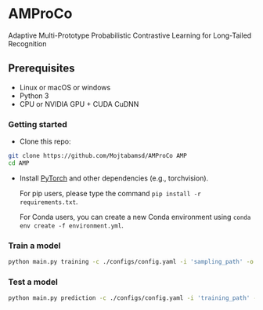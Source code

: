 # AMProCo
Adaptive Multi-Prototype Probabilistic Contrastive Learning for Long-Tailed Recognition


## Prerequisites
- Linux or macOS or windows
- Python 3
- CPU or NVIDIA GPU + CUDA CuDNN

### Getting started
- Clone this repo:
```bash
git clone https://github.com/Mojtabamsd/AMProCo AMP
cd AMP
```

- Install [PyTorch](http://pytorch.org) and other dependencies (e.g., torchvision).

  For pip users, please type the command `pip install -r requirements.txt`.

  For Conda users,  you can create a new Conda environment using `conda env create -f environment.yml`.


### Train a model
```bash
python main.py training -c ./configs/config.yaml -i 'sampling_path' -o 'output_path'
```

### Test a model
```bash
python main.py prediction -c ./configs/config.yaml -i 'training_path' -o 'output_path'
```